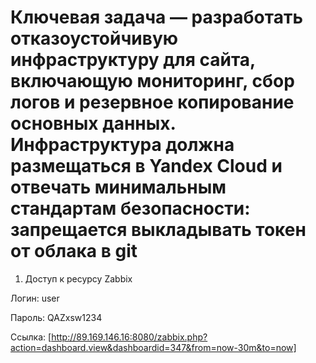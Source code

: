 # Ключевая задача — разработать отказоустойчивую инфраструктуру для сайта, включающую мониторинг, сбор логов и резервное копирование основных данных. Инфраструктура должна размещаться в Yandex Cloud и отвечать минимальным стандартам безопасности: запрещается выкладывать токен от облака в git

1. Доступ к ресурсу Zabbix

Логин: user

Пароль: QAZxsw1234

Ссылка: [http://89.169.146.16:8080/zabbix.php?action=dashboard.view&dashboardid=347&from=now-30m&to=now]
